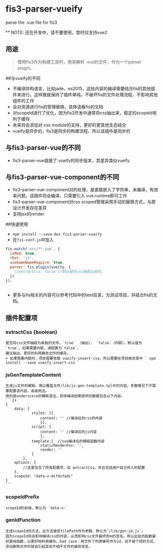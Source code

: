 # fis3-parser-vueify
parse the .vue file for fis3

** NOTE: 还在开发中，请不要使用，暂时仅支持vue2

## 用途
> 使用fis3作为构建工具时，用来解析 .vue的文件，作为一个parser plugin。


##与vueify的不同
* 不编译异构语言，比如jade，es2015，这些内容的编译需要结合fis的其他插件来进行。这样做就保持了插件单纯，不破坏fis的文件处理流程，不影响其他组件的工作
* 会对资源进行fis的管理替换，具体请看fis的文档
* 对scopeId进行了优化，因为fis3开发中通常将css抽出来，稳定的scopeId有利于缓存.
* 未来将会添加对 css module的支持，更好的更其他生态结合
* vueify是异步的，fis3是同步的构建流程，所以该插件是同步的

## 与fis3-parser-vue的不同
* fis3-parser-vue直接了 vueify的同步版本，其差异类似vueify

## 与fis3-parser-vue-component的不同
* fis3-parser-vue-component对<template></template>的处理，是直接嵌入了字符串，未编译，有效率问题，该插件将会编译，只需要引入 vue.runtime即可工作
* fis3-parser-vue-component对css scoped管理采用手动的替换方式，与原设计开发存在差异
* 支持jsx的render

##快速使用

 - `npm install --save-dev fis3-parser-vueify`
 - 在`fis-conf.js`中加入

    

```js
fis.match('src/**.vue', {
  isMod: true,
  rExt: 'js',
  useSameNameRequire: true,
  parser: fis.plugin(vueify, {
    //extractCss: false //默认是将css抽取出来的,
  })  
});
  
```
- 更多与fis相关的内容可以参考代码中的test目录，为测试项目，并结合fis的文档。


## 插件配置项

### extractCss {boolean}

	是否将css文件抽取为单独的文件。`true` （抽出）， `false`（内联）。默认值为`true`，如果需要内联，请配置为`false`。
	建议抽出，更好的利用静态文件的缓存。
	> 如果需要内联时，项目需要依赖 vueify-insert-css。所以需要在项目根目录中 ` npm install --save vueify-insert-css `

### jsGenTemplateContent
	生成js文件的模板，用以覆盖文件/lib/js-gen-template.tpl中的内容。多数情况下不需要配置该内容，高级用法。
	用的是underscore的模板语法，具体编译结果提供的数据包含以下内容，
	```js
	{
		data: {
				styles: [{
					content: '' //编译后的css的内容
					}],
				script: {
					content: '' //编译后的js内容
					},
				template:{  //vue编译后的模板函数内容
					staticRenderFns: '', 
					render: ''
				}
			},
		options: {
			//这里包含了所有配置项，如 extractCss。并且包括用户自己传入的配置
		},
		scopeId: "data-v-dsfdsfads"
	}
	```

### scopeIdPrefix
	scopeId的前缀，默认为 `data-v-`

### genIdFunction
	生成scopeId的方法，此方法接受filePath作为参数。默认为`/lib/gen-id.js`。
	因为scopeId将会影响编译css的内容，从而影响css文件最终的md5签名。所以此处的函数最好是纯函数，以更好地利用缓存。bad case：用文件了列表编号作为id，这不是个好的方式，添加删除文件时就会引起其他不相干文件的编号改变。
